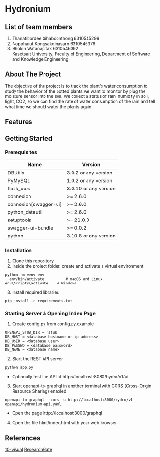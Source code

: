 # Hydronium

## List of team members
1. Thanatibordee Sihaboonthong 6310545299
2. Noppharut Kongsakdinasarn 6310546376
3. Bhokin Watanapitak 6310546392  
Kasetsart University, Faculty of Engineering, Department of Software and Knowledge Engineering 

## About The Project

The objective of the project is to track the plant's water consumption to study the behavior of the potted plants we want to monitor by plug the moisture sensor into the soil. We collect a status of rain, humidity in soil, light, CO2, so we can find the rate of water consumption of the rain and tell what time we should water the plants again. 

## Features

## Getting Started

### Prerequisites

| Name | Version |
|------|---------|
| DBUtils | 3.0.2 or any version |
| PyMySQL | 1.0.2 or any version |
| flask_cors | 3.0.10 or any version |
| connexion | >= 2.6.0 |
| connexion[swagger-ui] | >= 2.6.0 |
| python_dateutil | >= 2.6.0 |
| setuptools | >= 21.0.0 |
| swagger-ui-bundle | >= 0.0.2 |
| python | 3.10.8 or any version |

### Installation
1. Clone this repository
2. Inside the project folder, create and activate a virtual environment
```
python -m venv env
. env/bin/activate          # macOS and Linux
env\Scripts\activate    # Windows
```
3. Install required libraries
```
pip install -r requirements.txt
```

### Starting Server & Opening Index Page
1. Create config.py from config.py.example
```
OPENAPI_STUB_DIR = 'stub'
DB_HOST = <database hostname or ip address>
DB_USER = <database user>
DB_PASSWD = <database password>
DB_NAME = <database name>
```
2. Start the REST API server
```
python app.py
```
- Optionally test the API at http://localhost:8080/hydro/v1/ui

3. Start openapi-to-graphql in another terminal with CORS (Cross-Origin Resource Sharing) enabled
```
openapi-to-graphql --cors -u http://localhost:8080/hydro/v1 openapi/hydronium-api.yaml
```
- Open the page http://localhost:3000/graphql

4. Open the file html/index.html with your web browser


## References 
[10-visual](https://drive.google.com/file/d/1-hcvErypZvDCqL4tIDZYygWmtYvk6HU7/view)
[ResearchGate](https://www.researchgate.net/post/How-can-I-convert-Satellite-Soil-Moisture-data-m3-m3-into-mm)

